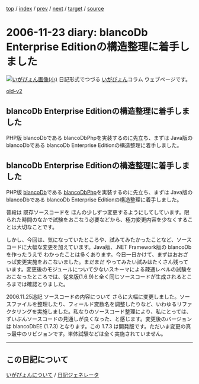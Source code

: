 [top](https://igapyon.github.io/diary/) 
 / [index](https://igapyon.github.io/diary/2006/index.html) 
 / [prev](https://igapyon.github.io/diary/2006/ig061121.html) 
 / [next](https://igapyon.github.io/diary/2006/ig061125.html) 
 / [target](https://igapyon.github.io/diary/2006/ig061123.html) 
 / [source](https://github.com/igapyon/diary/blob/gh-pages/2006/ig061123.html.src.md) 

2006-11-23 diary: blancoDb Enterprise Editionの構造整理に着手しました
=====================================================================================================
[![いがぴょん画像(小)](https://igapyon.github.io/diary/images/iga200306s.jpg "いがぴょん")](https://igapyon.github.io/diary/memo/memoigapyon.html) 日記形式でつづる [いがぴょん](https://igapyon.github.io/diary/memo/memoigapyon.html)コラム ウェブページです。

[old-v2](ig061123-orig.html)

## blancoDb Enterprise Editionの構造整理に着手しました

PHP版 blancoDbである blancoDbPhpを実装するのに先立ち、まずは Java版の blancoDbである blancoDb Enterprise Editionの構造整理に着手しました。


## blancoDb Enterprise Editionの構造整理に着手しました

PHP版 [blancoDb](http://www.igapyon.jp/blanco/blancodb.html)である [blancoDbPhp](http://www.igapyon.jp/blanco/blancodbphp.html)を実装するのに先立ち、まずは
Java版の blancoDbである blancoDb Enterprise Editionの構造整理に着手しました。

普段は 既存ソースコードを ほんの少しずつ変更するようにしてしています。限られた時間のなかで試験をおこなう必要などから、極力変更内容を少なくすることは大切なことです。

しかし、今回は、気になっていたところや、試みてみたかったことなど、ソースコードに大幅な変更を加えています。Java版、.NET Framework版の
blancoDbを作ったうえで わかったことは多くあります。今日一日かけて、まずはおおざっぱ変更実施をおこないました。まだまだ やってみたい試みはたくさん残っています。変更後のモジュールについて少ないスキーマによる疎通レベルの試験をおこなったところでは、従来版(1.6.9)と全く同じソースコードが生成されるところまでは確認とりました。

2006.11.25追記 ソースコードの内容について さらに大幅に変更しました。ソースファイルを整理したり、フィールド変数名を調整したりなど、いわゆるリファクタリングを実施しました。私なりのソースコード整理により、私にとっては、ずいぶんソースコードの見通しが良くなった、と感じます。変更後のバージョンは blancoDbEE (1.7.3) となります。この 1.7.3 は開発版です。ただいま変更の真っ最中のリビジョンです。単体試験などは全く実施されていません。

----------------------------------------------------------------------------------------------------

## この日記について
[いがぴょんについて](https://igapyon.github.io/diary/memo/memoigapyon.html) / [日記ジェネレータ](https://github.com/igapyon/igapyonv3)
